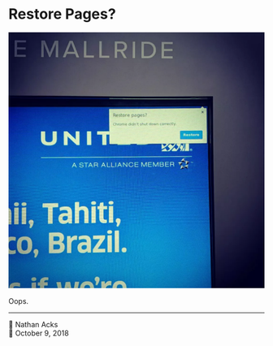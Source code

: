 # Restore Pages?

![An outdoor “smart” advertisement, displaying an error that makes it obvious that it’s running the ads through Google Chrome](assets/36a01e704064a1dcae02e200ac272017.webp)

Oops.

- - - -

<span aria-hidden="true">👤</span> Nathan Acks  
<span aria-hidden="true">📅</span> October 9, 2018
